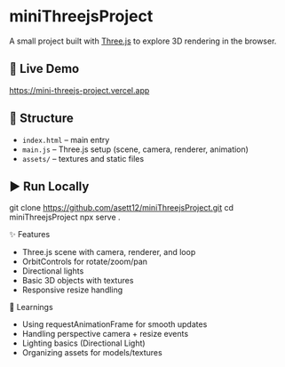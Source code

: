 # miniThreejsProject

A small project built with [Three.js](https://threejs.org/) to explore 3D rendering in the browser.  

## 🚀 Live Demo
https://mini-threejs-project.vercel.app

## 📂 Structure
- `index.html` – main entry
- `main.js` – Three.js setup (scene, camera, renderer, animation)
- `assets/` – textures and static files

## ▶️ Run Locally
git clone https://github.com/asett12/miniThreejsProject.git
cd miniThreejsProject
npx serve .

✨ Features
- Three.js scene with camera, renderer, and loop
- OrbitControls for rotate/zoom/pan
- Directional lights
- Basic 3D objects with textures
- Responsive resize handling

🧠 Learnings
- Using requestAnimationFrame for smooth updates
- Handling perspective camera + resize events
- Lighting basics (Directional Light)
- Organizing assets for models/textures
